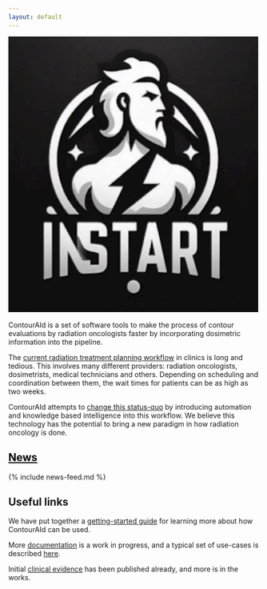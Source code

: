 ```yaml
---
layout: default
---
```


<style>
.center-content {
    text-align: center;
}

.logo {
    border: unset;
    box-shadow: unset;
    width: 500px;
}

.left-content {
    text-align: left;
}
}
</style>

<div class="center-content"></div>
<img class="logo" src="/assets/images/instart-logo.png" alt="ContourAId logo">
<div class="left-content"></div>

ContourAId is a set of software tools to make the process of contour evaluations by radiation oncologists faster by incorporating dosimetric information into the pipeline.

The [current radiation treatment planning workflow](./current-workflow.html) in clinics is long and tedious. This involves many different providers: radiation oncologists, dosimetrists, medical technicians and others. Depending on scheduling and coordination between them, the wait times for patients can be as high as two weeks. 

ContourAId attempts to [change this status-quo](./features.html) by introducing automation and knowledge based intelligence into this workflow. We believe this technology has the potential to bring a new paradigm in how radiation oncology is done.

## [News](news.md)

<style>
h2 a {
   color: black;
}
</style>

{% include news-feed.md %}

## Useful links

We have put together a [getting-started guide](./tutorials.html) for learning more about how ContourAId can be used.

More [documentation](./documentation.html) is a work in progress, and a typical set of use-cases is described [here](./use-cases.html).

Initial [clinical evidence](./publications.html) has been published already, and more is in the works.
